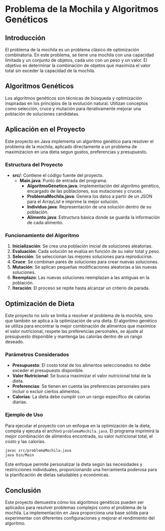 # Problema de la Mochila y Algoritmos Genéticos

## Introducción

El problema de la mochila es un problema clásico de optimización combinatoria. En este problema, se tiene una mochila con una capacidad limitada y un conjunto de objetos, cada uno con un peso y un valor. El objetivo es determinar la combinación de objetos que maximiza el valor total sin exceder la capacidad de la mochila.

## Algoritmos Genéticos

Los algoritmos genéticos son técnicas de búsqueda y optimización inspiradas en los principios de la evolución natural. Utilizan conceptos como selección, cruce y mutación para iterativamente mejorar una población de soluciones candidatas.

## Aplicación en el Proyecto

Este proyecto en Java implementa un algoritmo genético para resolver el problema de la mochila, aplicado directamente a un problema de maximizacion en una dieta segun gustos, preferencias y presupuesto.

### Estructura del Proyecto

- **src/**: Contiene el código fuente del proyecto.
    - **Main.java**: Punto de entrada del programa.
        - **AlgoritmoGenetico.java**: Implementación del algoritmo genético, encargado de las poblaciones, sus mutaciones y cruces.
        - **ProblemaMochila.java**: Genera los datos a partir de un JSON para el ArrayList e imprime la mejor solución.
        - **Individuo.java**: Representación de una solución dentro de su población.
        - **Alimento.java**: Estructura básica donde se guarda la información de cada alimento.

### Funcionamiento del Algoritmo

1. **Inicialización**: Se crea una población inicial de soluciones aleatorias.
2. **Evaluación**: Cada solución se evalúa en función de su valor total y peso.
3. **Selección**: Se seleccionan las mejores soluciones para reproducirse.
4. **Cruce**: Se combinan pares de soluciones para crear nuevas soluciones.
5. **Mutación**: Se aplican pequeñas modificaciones aleatorias a las nuevas soluciones.
6. **Reemplazo**: Las nuevas soluciones reemplazan a las antiguas en la población.
7. **Iteración**: El proceso se repite hasta alcanzar un criterio de parada.


## Optimización de Dieta

Este proyecto no solo se limita a resolver el problema de la mochila, sino que también se aplica a la optimización de una dieta. El algoritmo genético se utiliza para encontrar la mejor combinación de alimentos que maximice el valor nutricional, respete las preferencias personales, se ajuste al presupuesto disponible y mantenga las calorías dentro de un rango deseado.

### Parámetros Considerados

- **Presupuesto**: El costo total de los alimentos seleccionados no debe exceder el presupuesto disponible.
- **Valor Nutricional**: Se busca maximizar el valor nutricional total de la dieta.
- **Preferencias**: Se tienen en cuenta las preferencias personales para incluir o excluir ciertos alimentos.
- **Calorías**: La dieta debe cumplir con un rango específico de calorías diarias.

### Ejemplo de Uso

Para ejecutar el proyecto con un enfoque en la optimización de la dieta, compila y ejecuta el archivo `problemaMochila.java`. El programa imprimirá la mejor combinación de alimentos encontrada, su valor nutricional total, el costo y las calorías.

```sh
javac src/problemaMochila.java
java bin/Main
```

Este enfoque permite personalizar la dieta según las necesidades y restricciones individuales, proporcionando una herramienta poderosa para la planificación de dietas saludables y económicas.

## Conclusión

Este proyecto demuestra cómo los algoritmos genéticos pueden ser aplicados para resolver problemas complejos como el problema de la mochila. La implementación en Java proporciona una base sólida para experimentar con diferentes configuraciones y mejorar el rendimiento del algoritmo.


